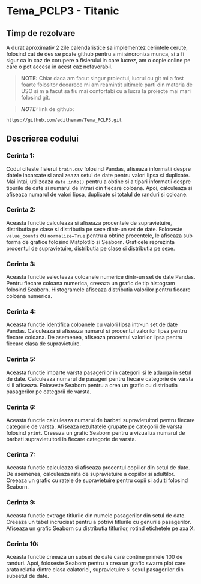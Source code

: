 # Tema_PCLP3 - Titanic

## Timp de rezolvare

A durat aproximativ 2 zile calendaristice sa implementez cerintele cerute,
folosind cat de des se poate github pentru a mi sincroniza munca, si a fi sigur
ca in caz de corupere a fisierului in care lucrez, am o copie online pe care
o pot accesa in acest caz nefavorabil.

> **NOTE:** Chiar daca am facut singur proiectul, lucrul cu git mi a fost foarte
folositor deoarece mi am reamintit ultimele parti din materia de USO si m a 
facut sa fiu mai confortabi cu a lucra la proiecte mai mari folosind git.



> ***NOTE:*** link de github: 
```bash
https://github.com/editheman/Tema_PCLP3.git
```

## Descrierea codului

### Cerinta 1:

Codul citeste fisierul ```train.csv``` folosind Pandas, afiseaza informatii despre 
datele incarcate si analizeaza setul de date pentru valori lipsa si duplicate. 
Mai intai, utilizeaza `data.info()` pentru a obtine si a tipari informatii despre 
tipurile de date si numarul de intrari din fiecare coloana. Apoi, calculeaza si 
afiseaza numarul de valori lipsa, duplicate si totalul de randuri si coloane.

### Cerinta 2:

Aceasta functie calculeaza si afiseaza procentele de supravietuire, distributia 
pe clase si distributia pe sexe dintr-un set de date. Foloseste `value_counts` 
cu `normalize=True` pentru a obtine procentele, le afiseaza sub forma de 
grafice folosind Matplotlib si Seaborn. Graficele reprezinta procentul de 
supravietuire, distributia pe clase si distributia pe sexe.

### Cerinta 3:

Aceasta functie selecteaza coloanele numerice dintr-un set de date Pandas. 
Pentru fiecare coloana numerica, creeaza un grafic de tip histogram folosind 
Seaborn. Histogramele afiseaza distributia valorilor pentru fiecare coloana 
numerica.

### Cerinta 4:

Aceasta functie identifica coloanele cu valori lipsa intr-un set de date Pandas.
Calculeaza si afiseaza numarul si procentul valorilor lipsa pentru fiecare
coloana. De asemenea, afiseaza procentul valorilor lipsa pentru fiecare clasa de
supravietuire.

### Cerinta 5:

Aceasta functie imparte varsta pasagerilor in categorii si le adauga in
setul de date. Calculeaza numarul de pasageri pentru fiecare categorie de varsta
si il afiseaza. Foloseste Seaborn pentru a crea un grafic cu distributia
pasagerilor pe categorii de varsta.

### Cerinta 6:

Aceasta functie calculeaza numarul de barbati supravietuitori pentru fiecare 
categorie de varsta. Afiseaza rezultatele grupate pe categorii de varsta folosind 
`print`. Creeaza un grafic Seaborn pentru a vizualiza numarul de barbati 
supravietuitori in fiecare categorie de varsta.

### Cerinta 7:

Aceasta functie calculeaza si afiseaza procentul copiilor din setul de date. 
De asemenea, calculeaza rata de supravietuire a copiilor si adultilor. 
Creeaza un grafic cu ratele de supravietuire pentru copii si adulti folosind
Seaborn.

### Cerinta 9:

Aceasta functie extrage titlurile din numele pasagerilor din setul de date. 
Creeaza un tabel incrucisat pentru a potrivi titlurile cu genurile pasagerilor. 
Afiseaza un grafic Seaborn cu distributia titlurilor, rotind etichetele pe axa X.

### Cerinta 10:

Aceasta functie creeaza un subset de date care contine primele 100 de randuri. 
Apoi, foloseste Seaborn pentru a crea un grafic swarm plot care arata relatia 
dintre clasa calatoriei, supravietuire si sexul pasagerilor din subsetul de date.

